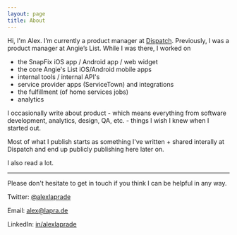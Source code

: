 ```yaml
---
layout: page
title: About
---
```


Hi, I'm Alex. I’m currently a product manager at [Dispatch](http://dispatch.me).  Previously, I was a product manager at Angie’s List. While I was there, I worked on 

* the SnapFix iOS app / Android app / web widget
* the core Angie's List iOS/Android mobile apps
* internal tools / internal API's
* service provider apps (ServiceTown) and integrations 
* the fulfillment (of home services jobs)
* analytics

I occasionally write about product - which means everything from software development, analytics, design, QA, etc. - things I wish I knew when I started out.

Most of what I publish starts as something I've written + shared interally at Dispatch and end up publicly publishing here later on.

I also read a lot.

---

Please don't hesitate to get in touch if you think I can be helpful in any way.

Twitter: [@alexlaprade](http://www.twitter.com/alexlaprade)

Email: alex@lapra.de

LinkedIn: [in/alexlaprade](http://www.linkedin.com/in/alexlaprade)
